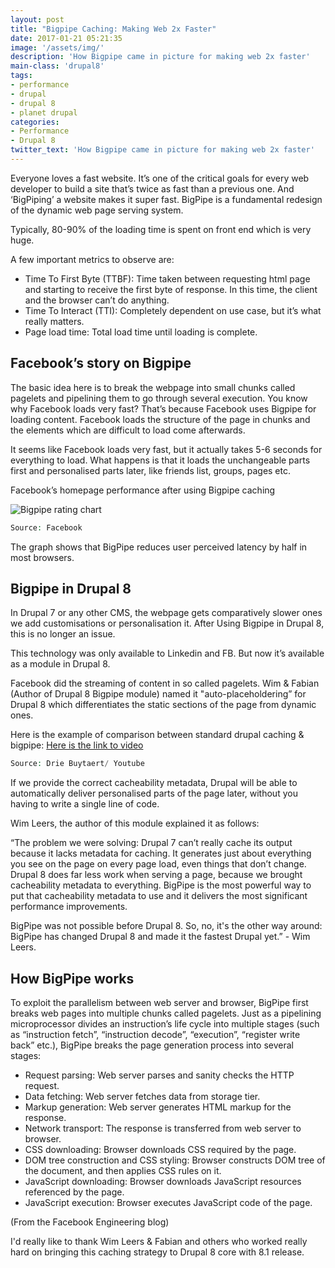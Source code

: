 ```yaml
---
layout: post
title: "Bigpipe Caching: Making Web 2x Faster"
date: 2017-01-21 05:21:35
image: '/assets/img/'
description: 'How Bigpipe came in picture for making web 2x faster'
main-class: 'drupal8'
tags:
- performance
- drupal
- drupal 8
- planet drupal
categories:
- Performance
- Drupal 8
twitter_text: 'How Bigpipe came in picture for making web 2x faster'
---
```


Everyone loves a fast website. It’s one of the critical goals for every web developer to build a site that’s twice as fast than a previous one. And ‘BigPiping’ a website makes it super fast. BigPipe is a fundamental redesign of the dynamic web page serving system.

Typically, 80-90% of the loading time is spent on front end which is very huge.

A few important metrics to observe are:
- Time To First Byte (TTBF): Time taken between requesting html page and starting to receive the first byte of response. In this time, the client and the browser can’t do anything.
- Time To Interact (TTI): Completely dependent on use case, but it’s what really matters.
- Page load time: Total load time until loading is complete.

## Facebook’s story on Bigpipe
The basic idea here is to break the webpage into small chunks called pagelets and pipelining them to go through several execution. You know why Facebook loads very fast? That’s because Facebook uses Bigpipe for loading content. Facebook loads the structure of the page in chunks and the elements which are difficult to load come afterwards.

It seems like Facebook loads very fast, but it actually takes 5-6 seconds for everything to load. What happens is that it loads the unchangeable parts first and personalised parts later, like friends list, groups, pages etc.

Facebook’s homepage performance after using Bigpipe caching

![Bigpipe rating chart](https://lhuria94.github.io/assets/img/2016-04-21-bigpipe-caching-making-webx-faster/bigpipe-chart.jpg)

```php
Source: Facebook
```

The graph shows that BigPipe reduces user perceived latency by half in most browsers.

## Bigpipe in Drupal 8
In Drupal 7 or any other CMS, the webpage gets comparatively slower ones we add customisations or personalisation it. After Using Bigpipe in Drupal 8, this is no longer an issue.

This technology was only available to Linkedin and FB. But now it’s available as a module in Drupal 8.

Facebook did the streaming of content in so called pagelets. Wim & Fabian (Author of Drupal 8 Bigpipe module) named it "auto-placeholdering” for Drupal 8 which differentiates the static sections of the page from dynamic ones.

Here is the example of comparison between standard drupal caching & bigpipe:
[Here is the link to video][bigpipe-youtube-video]
```php
Source: Drie Buytaert/ Youtube
```

If we provide the correct cacheability metadata, Drupal will be able to automatically deliver personalised parts of the page later, without you having to write a single line of code.

Wim Leers, the author of this module explained it as follows:

 “The problem we were solving: Drupal 7 can’t really cache its output because it lacks metadata for caching. It generates just about everything you see on the page on every page load, even things that don’t change. Drupal 8 does far less work when serving a page, because we brought cacheability metadata to everything. BigPipe is the most powerful way to put that cacheability metadata to use and it delivers the most significant performance improvements.

BigPipe was not possible before Drupal 8. So, no, it's the other way around: BigPipe has changed Drupal 8 and made it the fastest Drupal yet.” - Wim Leers.

## How BigPipe works

To exploit the parallelism between web server and browser, BigPipe first breaks web pages into multiple chunks called pagelets. Just as a pipelining microprocessor divides an instruction’s life cycle into multiple stages (such as “instruction fetch”, “instruction decode”, “execution”, “register write back” etc.), BigPipe breaks the page generation process into several stages:

- Request parsing: Web server parses and sanity checks the HTTP request.
- Data fetching: Web server fetches data from storage tier.
- Markup generation: Web server generates HTML markup for the response.
- Network transport: The response is transferred from web server to browser.
- CSS downloading: Browser downloads CSS required by the page.
- DOM tree construction and CSS styling: Browser constructs DOM tree of the document, and then applies CSS rules on it.
- JavaScript downloading: Browser downloads JavaScript resources referenced by the page.
- JavaScript execution: Browser executes JavaScript code of the page.

(From the Facebook Engineering blog)

I'd really like to thank Wim Leers & Fabian and others who worked really hard on bringing this caching strategy to Drupal 8 core with 8.1 release.

[bigpipe-youtube-video]: https://youtu.be/JwzX0Qv6u3A
